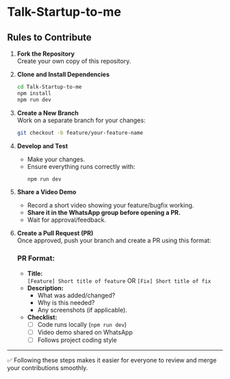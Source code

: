 # Talk-Startup-to-me

## Rules to Contribute

1. **Fork the Repository**  
   Create your own copy of this repository.

2. **Clone and Install Dependencies**  
   ```bash
   cd Talk-Startup-to-me
   npm install
   npm run dev
   ```

3. **Create a New Branch**  
   Work on a separate branch for your changes:  
   ```bash
   git checkout -b feature/your-feature-name
   ```

4. **Develop and Test**  
   - Make your changes.  
   - Ensure everything runs correctly with:  
     ```bash
     npm run dev
     ```

5. **Share a Video Demo**  
   - Record a short video showing your feature/bugfix working.  
   - **Share it in the WhatsApp group before opening a PR.**  
   - Wait for approval/feedback.

6. **Create a Pull Request (PR)**  
   Once approved, push your branch and create a PR using this format:  

   ### PR Format:
   - **Title:**  
     `[Feature] Short title of feature` OR `[Fix] Short title of fix`
   - **Description:**  
     - What was added/changed?  
     - Why is this needed?  
     - Any screenshots (if applicable).  
   - **Checklist:**  
     - [ ] Code runs locally (`npm run dev`)  
     - [ ] Video demo shared on WhatsApp  
     - [ ] Follows project coding style  

---

✅ Following these steps makes it easier for everyone to review and merge your contributions smoothly.
